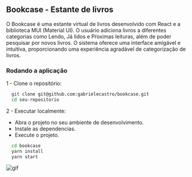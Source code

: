
## Bookcase - Estante de livros

O Bookcase é uma estante virtual de livros desenvolvido com React e a biblioteca MUI (Material UI). O usuário adiciona livros a diferentes categorias como Lendo, Já lidos e Pŕoximas leituras, além de poder pesquisar por novos livros. O sistema oferece uma interface amigável e intuitiva, proporcionando uma experiência agradável de categorização de livros.


### Rodando a aplicação
1 - Clone o repositório:
```bash
  git clone git@github.com:gabrielecastro/bookcase.git
  cd seu-repositorio
```

2 - Executar localmente:

- Abra o projeto no seu ambiente de desenvolvimento.
- Instale as dependencias.
- Execute o projeto.

```bash
  cd bookcase
  yarn install
  yarn start
```


![gif](src/assets/bookcase.gif)

